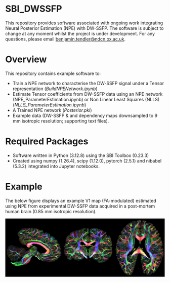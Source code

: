 # SBI_DWSSFP

This repository provides software associated with ongoing work integrating Neural Posterior Estimation (NPE) with DW-SSFP. The software is subject to change at any moment whilst the project is under development. For any questions, please email benjamin.tendler@ndcn.ox.ac.uk.

# Overview
This repository contains example software to:
- Train a NPE network to characterise the DW-SSFP signal under a Tensor representation (_BuildNPENetwork.ipynb_)
- Estimate Tensor coefficients from DW-SSFP data using an NPE network (NPE_ParameterEstimation.ipynb) or Non Linear Least Squares (NLLS) (_NLLS_ParameterEstimation.ipynb_)
- A Trained NPE network (_Posterior.pkl_)
- Example data (DW-SSFP & and dependency maps downsampled to 9 mm isotropic resolution; supporting text files).

# Required Packages
- Software written in Python (3.12.8) using the SBI Toolbox (0.23.3)
- Created using numpy (1.26.4), scipy (1.12.0), pytorch (2.5.1) and nibabel (5.3.2) integrated into Jupyter notebooks.

# Example

The below figure displays an example V1 map (FA-modulated) estimated using NPE from experimental DW-SSFP data acquired in a post-mortem human brain (0.85 mm isotropic resolution). 

![Example V1 map (FA-modulated) estimated using NPE from experimental DW-SSFP data acquired in a post-mortem human brain (0.85 mm isotropic resolution)](https://github.com/BenjaminTendler/SBI_DWSSFP/blob/main/NPE_ExampleImage.png)

